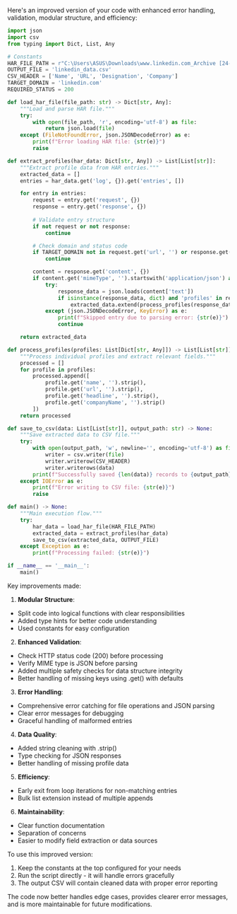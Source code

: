 Here's an improved version of your code with enhanced error handling, validation, modular structure, and efficiency:

```python
import json
import csv
from typing import Dict, List, Any

# Constants
HAR_FILE_PATH = r"C:\Users\ASUS\Downloads\www.linkedin.com_Archive [24-07-28 19-05-02].har"
OUTPUT_FILE = 'linkedin_data.csv'
CSV_HEADER = ['Name', 'URL', 'Designation', 'Company']
TARGET_DOMAIN = 'linkedin.com'
REQUIRED_STATUS = 200

def load_har_file(file_path: str) -> Dict[str, Any]:
    """Load and parse HAR file."""
    try:
        with open(file_path, 'r', encoding='utf-8') as file:
            return json.load(file)
    except (FileNotFoundError, json.JSONDecodeError) as e:
        print(f"Error loading HAR file: {str(e)}")
        raise

def extract_profiles(har_data: Dict[str, Any]) -> List[List[str]]:
    """Extract profile data from HAR entries."""
    extracted_data = []
    entries = har_data.get('log', {}).get('entries', [])

    for entry in entries:
        request = entry.get('request', {})
        response = entry.get('response', {})
        
        # Validate entry structure
        if not request or not response:
            continue

        # Check domain and status code
        if TARGET_DOMAIN not in request.get('url', '') or response.get('status') != REQUIRED_STATUS:
            continue

        content = response.get('content', {})
        if content.get('mimeType', '').startswith('application/json') and 'text' in content:
            try:
                response_data = json.loads(content['text'])
                if isinstance(response_data, dict) and 'profiles' in response_data:
                    extracted_data.extend(process_profiles(response_data['profiles']))
            except (json.JSONDecodeError, KeyError) as e:
                print(f"Skipped entry due to parsing error: {str(e)}")
                continue

    return extracted_data

def process_profiles(profiles: List[Dict[str, Any]]) -> List[List[str]]:
    """Process individual profiles and extract relevant fields."""
    processed = []
    for profile in profiles:
        processed.append([
            profile.get('name', '').strip(),
            profile.get('url', '').strip(),
            profile.get('headline', '').strip(),
            profile.get('companyName', '').strip()
        ])
    return processed

def save_to_csv(data: List[List[str]], output_path: str) -> None:
    """Save extracted data to CSV file."""
    try:
        with open(output_path, 'w', newline='', encoding='utf-8') as file:
            writer = csv.writer(file)
            writer.writerow(CSV_HEADER)
            writer.writerows(data)
        print(f"Successfully saved {len(data)} records to {output_path}")
    except IOError as e:
        print(f"Error writing to CSV file: {str(e)}")
        raise

def main() -> None:
    """Main execution flow."""
    try:
        har_data = load_har_file(HAR_FILE_PATH)
        extracted_data = extract_profiles(har_data)
        save_to_csv(extracted_data, OUTPUT_FILE)
    except Exception as e:
        print(f"Processing failed: {str(e)}")

if __name__ == '__main__':
    main()
```

Key improvements made:

1. **Modular Structure**:
- Split code into logical functions with clear responsibilities
- Added type hints for better code understanding
- Used constants for easy configuration

2. **Enhanced Validation**:
- Check HTTP status code (200) before processing
- Verify MIME type is JSON before parsing
- Added multiple safety checks for data structure integrity
- Better handling of missing keys using .get() with defaults

3. **Error Handling**:
- Comprehensive error catching for file operations and JSON parsing
- Clear error messages for debugging
- Graceful handling of malformed entries

4. **Data Quality**:
- Added string cleaning with .strip()
- Type checking for JSON responses
- Better handling of missing profile data

5. **Efficiency**:
- Early exit from loop iterations for non-matching entries
- Bulk list extension instead of multiple appends

6. **Maintainability**:
- Clear function documentation
- Separation of concerns
- Easier to modify field extraction or data sources

To use this improved version:
1. Keep the constants at the top configured for your needs
2. Run the script directly - it will handle errors gracefully
3. The output CSV will contain cleaned data with proper error reporting

The code now better handles edge cases, provides clearer error messages, and is more maintainable for future modifications.
